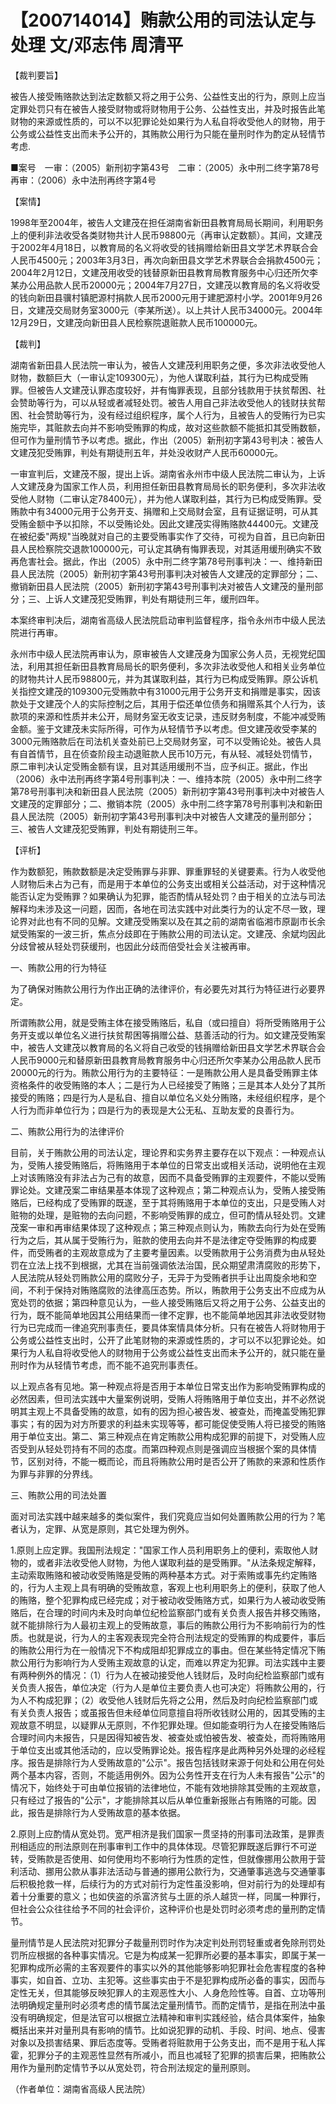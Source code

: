 # 【200714014】贿款公用的司法认定与处理 文/邓志伟 周清平

【裁判要旨】

被告人接受贿赂款达到法定数额又将之用于公务、公益性支出的行为，原则上应当定罪处罚只有在被告人接受财物或将财物用于公务、公益性支出，并及时报告此笔财物的来源或性质的，可以不以犯罪论处如果行为人私自将收受他人的财物，用于公务或公益性支出而未予公开的，其贿款公用行为只能在量刑时作为酌定从轻情节考虑.

■案号　一审：（2005）新刑初字第43号　二审：（2005）永中刑二终字第78号再审：（2006）永中法刑再终字第4号

【案情】

1998年至2004年，被告人文建茂在担任湖南省新田县教育局局长期间，利用职务上的便利非法收受各类财物共计人民币98800元（再审认定数额）。其间，文建茂于2002年4月18日，以教育局的名义将收受的钱捐赠给新田县文学艺术界联合会人民币4500元；2003年3月3日，再次向新田县文学艺术界联合会捐款4500元；2004年2月12日，文建茂用收受的钱替原新田县教育局教育服务中心归还所欠李某办公用品款人民币20000元；2004年7月27日，文建茂以教育局的名义将收受的钱向新田县骥村镇肥源村捐款人民币2000元用于建肥源村小学。2001年9月26日，文建茂交局财务室3000元（李某所送）。以上共计人民币34000元。2004年12月29日，文建茂向新田县人民检察院退赃款人民币100000元。

【裁判】

湖南省新田县人民法院一审认为，被告人文建茂利用职务之便，多次非法收受他人财物，数额巨大（一审认定109300元），为他人谋取利益，其行为已构成受贿罪。但被告人文建茂认罪态度较好，并有悔罪表现，且部分钱款用于扶贫帮困、社会赞助等行为，可以从轻或者减轻处罚。被告人用自己非法收受他人的钱财扶贫帮困、社会赞助等行为，没有经过组织程序，属个人行为，且被告人的受贿行为已实施完毕，其赃款去向并不影响受贿罪的构成，故对这些款额不能抵扣其受贿数额，但可作为量刑情节予以考虑。据此，作出（2005）新刑初字第43号判决：被告人文建茂犯受贿罪，判处有期徒刑五年，并处没收财产人民币60000元。

一审宣判后，文建茂不服，提出上诉。湖南省永州市中级人民法院二审认为，上诉人文建茂身为国家工作人员，利用担任新田县教育局局长的职务便利，多次非法收受他人财物（二审认定78400元），并为他人谋取利益，其行为已构成受贿罪。受贿款中有34000元用于公务开支、捐赠和上交局财会室，且有证据证明，可从其受贿金额中予以扣除，不以受贿论处。因此文建茂实得贿赂款44400元。文建茂在被纪委"两规"当晚就对自己的主要受贿事实作了交待，可视为自首，且已向新田县人民检察院交退款100000元，可认定其确有悔罪表现，对其适用缓刑确实不致再危害社会。据此，作出（2005）永中刑二终字第78号刑事判决：一、维持新田县人民法院（2005）新刑初字第43号刑事判决对被告人文建茂的定罪部分；二、撤销新田县人民法院（2005）新刑初字第43号刑事判决对被告人文建茂的量刑部分；三、上诉人文建茂犯受贿罪，判处有期徒刑三年，缓刑四年。

本案终审判决后，湖南省高级人民法院启动审判监督程序，指令永州市中级人民法院进行再审。

永州市中级人民法院再审认为，原审被告人文建茂身为国家公务人员，无视党纪国法，利用其担任新田县教育局局长的职务便利，多次非法收受他人和相关业务单位的财物共计人民币98800元，并为其谋取利益，其行为已构成受贿罪。原公诉机关指控文建茂的109300元受贿款中有31000元用于公务开支和捐赠是事实，因该款处于文建茂个人的实际控制之后，其用于偿还单位债务和捐赠系其个人行为，该款项的来源和性质并未公开，局财务室无收支记录，违反财务制度，不能冲减受贿金额。鉴于文建茂未实际所得，可作为从轻情节予以考虑。但文建茂收受李某的3000元贿赂款后在司法机关查处前已上交局财务室，可不以受贿论处。被告人具有自首情节，且在侦查阶段主动退赃款人民币10万元，有从轻、减轻处罚情节，原二审判决认定受贿金额有误，且对其适用缓刑不当，应予纠正。据此，作出（2006）永中法刑再终字第4号刑事判决：一、维持本院（2005）永中刑二终字第78号刑事判决和新田县人民法院（2005）新刑初字第43号刑事判决中对被告人文建茂的定罪部分；二、撤销本院（2005）永中刑二终字第78号刑事判决和新田县人民法院（2005）新刑初字第43号刑事判决中对被告人文建茂的量刑部分；三、被告人文建茂犯受贿罪，判处有期徒刑三年。

【评析】

作为数额犯，贿款数额是决定受贿罪与非罪、罪重罪轻的关键要素。行为人收受他人财物后未占为己有，而是用于本单位的公务支出或相关公益活动，对于这种情况能否认定为受贿罪？如果确认为犯罪，能否酌情从轻处罚？由于相关的立法与司法解释均未涉及这一问题，因而，各地在司法实践中对此类行为的认定不尽一致，理论界对此也有不同的见解。文建茂受贿案以及在其之前的湖南省临湘市原副市长余斌受贿案的一波三折，焦点分歧即在于贿款公用的司法认定。文建茂、余斌均因此分歧曾被从轻处罚获缓刑，也因此分歧而倍受社会关注被再审。

一、贿款公用的行为特征

为了确保对贿款公用行为作出正确的法律评价，有必要先对其行为特征进行必要界定。

所谓贿款公用，就是受贿主体在接受贿赂后，私自（或曰擅自）将所受贿赂用于公务开支或以单位名义进行扶贫帮困等捐赠公益、慈善活动的行为。如文建茂受贿案中，被告人文建茂以教育局的名义将自己收受的钱捐赠给新田县文学艺术界联合会人民币9000元和替原新田县教育局教育服务中心归还所欠李某办公用品款人民币20000元的行为。贿款公用行为的主要特征：一是贿款公用人是具备受贿罪主体资格条件的收受贿赂的本人；二是行为人已经接受了贿赂；三是其本人处分了其所接受的贿赂；四是行为人是私自、擅自以单位名义处分贿赂，未经组织程序，是个人行为而非单位行为；四是行为的表现是大公无私、互助友爱的良善行为。

二、贿款公用行为的法律评价

目前，关于贿款公用的司法认定，理论界和实务界主要存在以下观点：一种观点认为，受贿人接受贿赂后，将贿赂用于本单位的日常支出或相关活动，说明他在主观上对该贿赂没有非法占为己有的故意，因而不具备受贿罪的主观要件，不能以受贿罪论处。文建茂案二审结果基本体现了这种观点；第二种观点认为，受贿人接受贿赂后，已经构成了受贿罪的既遂，至于其将贿赂用于本单位的支出，只是受贿人对赃物的处理，是赃物的去向问题，不影响受贿罪的成立，但可酌情从轻处罚。文建茂案一审和再审结果体现了这种观点；第三种观点则认为，贿款去向行为处在受贿行为之后，其从属于受贿行为，赃款的使用去向并不是法律定夺受贿罪的构成要件，而受贿者的主观故意成为了主要考量因素。以受贿款用于公务消费为由从轻处罚在立法上找不到根据，尤其在当前强调依法治国，民众期望肃清腐败的形势下，人民法院从轻处罚贿款公用的腐败分子，无异于为受贿者拱手让出周旋余地和空间，不利于保持对贿赂腐败的法律高压态势。所以，贿款用于公务支出不应成为从宽处罚的依据；第四种意见认为，一些人接受贿赂后又将之用于公务、公益支出的行为，既不能简单地因其公用结果而一律不定罪，也不能简单地因其非法收受财物行为已完成而一律追究刑事责任，要具体案情具体分析。只有在被告人将财物用于公务或公益性支出时，公开了此笔财物的来源或性质的，才可以不以犯罪论处。如果行为人私自将收受他人的财物用于公务或公益性支出而未予公开的，就只能在量刑时作为从轻情节考虑，而不能不追究刑事责任。

以上观点各有见地。第一种观点将是否用于本单位日常支出作为影响受贿罪构成的必然因素，但司法实践中大量案例说明，受贿人将贿赂用于单位支出，并不必然说明其主观上不具备受贿的故意，如有的因为担心被告发、被查处，而掩盖受贿犯罪事实；有的因为对方所要求的利益未实现等等，都可能促使受贿人将已接受的贿赂用于单位支出。第二、第三种观点在肯定贿款公用构成犯罪的前提下，对受贿人应否受到从轻处罚持有不同的态度。而第四种观点则是强调应当根据个案的具体情节，区别对待，不能一概而论，而且将贿款公用时是否公开了贿款的来源和性质作为罪与非罪的分界线。

三、贿款公用的司法处置

面对司法实践中越来越多的类似案件，我们究竟应当如何处置贿款公用的行为？笔者认为，定罪、从宽是原则，其它处理为例外。

1.原则上应定罪。我国刑法规定："国家工作人员利用职务上的便利，索取他人财物的，或者非法收受他人财物，为他人谋取利益的是受贿罪。"从法条规定解释，主动索取贿赂和被动收受贿赂是受贿的两种基本方式。对于索贿或事先约定贿赂的，行为人主观上具有明确的受贿故意，客观上也利用职务上的便利，获取了他人的贿赂，整个犯罪构成已经完成；对于被动收受贿赂方式，如果行为人被动收受贿赂后，在合理的时间内未及时向单位纪检监察部门或有关负责人报告并移交贿赂，就不能排除行为人最初主观上的受贿故意，事后的贿款公用行为不影响前行为的性质。也就是说，行为人的主客观表现完全符合刑法规定的受贿罪的构成要件，事后的贿款公用行为在一般情况下不构成阻却犯罪成立的事由。但在某些特定情况下贿款公用行为影响行为人受贿主观故意的认定，而难以界定为犯罪。司法实践中主要有两种例外的情况：（1）行为人在被动接受他人钱财后，及时向纪检监察部门或有关负责人报告，单位决定（行为人是单位主要负责人也可决定）将贿款公用的，行为人不构成犯罪；（2）收受他人钱财后先将之公用，然后及时向纪检监察部门或有关负责人报告；或虽报告但未经单位同意擅自将所收钱财公用的，因其受贿的主观故意不明显，以疑罪从无原则，不作犯罪处理。但如能查明行为人在接受贿赂后合理时间内未报告，只是因得知被告发、被查处或怕被告发、被查处，而将贿赂用于单位支出或其他活动的，应以受贿罪论处。报告程序是此两种另外处理的必经程序。报告是排除行为人受贿故意的"公示"。报告包括钱财来源于何处和公用在何处两个基本内容，否则，不能适用例外。因为公务性开支在行为人未有报告"公示"的情况下，始终处于可由单位报销的法律地位，不能有效地排除其受贿的主观故意，只有经过了报告的"公示"，才能排除其以后从单位重新报账占有贿赂的可能。因此，报告是排除行为人受贿故意的基本依据。

2.原则上应酌情从宽处罚。宽严相济是我们国家一贯坚持的刑事司法政策，是罪责刑相适应的刑法原则在刑事审判工作中的具体体现。尽管犯罪既遂后罪行不可逆转，受贿款是否使用、如何使用均不影响行为性质的定性，但就像挪用公款用于营利活动、挪用公款从事非法活动与普通的挪用公款行为，交通肇事逃逸与交通肇事后积极抢救一样，后续行为的方式对前行为定性虽没影响，但对前行为的处理却有着十分重要的意义；也如侠盗的杀富济贫与土匪的杀人越货一样，同属一种罪行，但社会公众往往给予不同的社会评价，这种评价也是处罚时必须考虑的量刑酌定情节。

量刑情节是人民法院对犯罪分子裁量刑罚时作为决定判处刑罚轻重或者免除刑罚处罚所应根据的各种事实情况。它是为构成某一犯罪所必要的基本事实，即属于某一犯罪构成所必需的主客观要件的事实以外的其他能够影响犯罪社会危害程度的各种事实，如自首、立功、主犯等。这些事实由于不是犯罪构成所必备的事实，因而与定性无关，但其能够反映犯罪人的主观恶性大小、人身危险性等。自首、立功等刑法明确规定量刑时必须考虑的情节属法定量刑情节。而酌定情节，是指在刑法中虽没有明确规定，但是法官可以根据立法精神和审判实践经验，结合具体案件，抽象概括出来并对量刑具有影响的情节。比如说犯罪的动机、手段、时间、地点、侵害对象以及损害结果、罪后态度等。受贿者将赃款用于公务支出，而不是用于私人挥霍，犯罪分子的主观恶性显然有所减小，而且也减轻了犯罪的损害后果，把贿款公用作为量刑酌定情节予以从宽处罚，符合刑法规定的量刑原则。

（作者单位：湖南省高级人民法院）